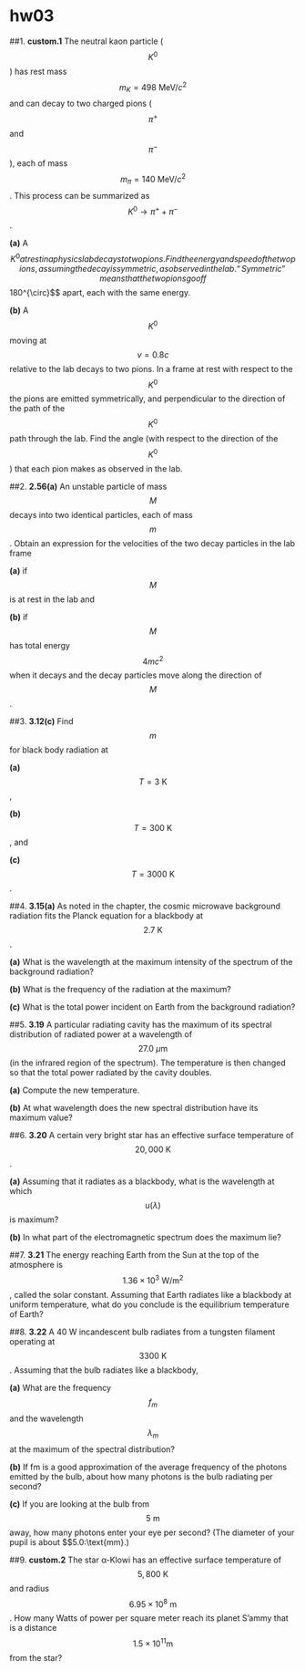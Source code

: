 # hw03

##1.
**custom.1**
The neutral kaon particle ($$K^0$$) has rest mass $$m_K=498\:\text{MeV}/c^2$$ and can decay to two charged pions ($$\pi^+$$ and $$\pi^-$$), each of mass $$m_{\pi}=140\:\text{MeV}/c^2$$.  This process can be summarized as $$K^0\to\pi^++\pi^-$$.

**(a)** A $$K^0 at rest in a physics lab decays to two pions.  Find the energy and speed of the two pions, assuming the decay is symmetric, as observed in the lab. “Symmetric” means that the two pions go off $$180^{\circ}$$ apart, each with the same energy.

**(b)** A $$K^0$$ moving at $$v=0.8c$$ relative to the lab decays to two pions.  In a frame at rest with respect to the $$K^0$$ the pions are emitted symmetrically, and perpendicular to the direction of the path of the $$K^0$$ path through the lab.  Find the angle (with respect to the direction of the $$K^0$$) that each pion makes as observed in the lab.


##2.
**2.56(a)**
An unstable particle of mass $$M$$ decays into two identical particles, each of mass $$m$$. Obtain an expression for the velocities of the two decay particles in the lab frame 

**(a)** if $$M$$ is at rest in the lab and 

**(b)** if $$M$$ has total energy $$4mc^2$$ when it decays and the decay particles move along the direction of $$M$$.


##3.
**3.12(c)**
Find $$m$$ for black body radiation at

**(a)** $$T=3\:\text{K}$$,

**(b)** $$T=300\:\text{K}$$, and

**(c)** $$T=3000\:\text{K}$$.


##4.
**3.15(a)**
As noted in the chapter, the cosmic microwave background radiation fits the Planck equation for a blackbody at $$2.7\:\text{K}$$. 

**(a)** What is the wavelength at the maximum intensity of the spectrum of the background radiation? 

**(b)** What is the frequency of the radiation at the maximum? 

**(c)** What is the total power incident on Earth from the background radiation?

##5.
**3.19**
A particular radiating cavity has the maximum of its spectral distribution of radiated power at a wavelength of $$27.0\:\mu\text{m}$$ (in the infrared region of the spectrum).  The temperature is then changed so that the total power radiated by the cavity doubles. 

**(a)** Compute the new temperature. 

**(b)** At what wavelength does the new spectral distribution have its maximum value?


##6.
**3.20**
A certain very bright star has an effective surface temperature of $$20,000\:\text{K}$$. 

**(a)** Assuming that it radiates as a blackbody, what is the wavelength at which $$u(\lambda)$$ is maximum? 

**(b)** In what part of the electromagnetic spectrum does the maximum lie?


##7.
**3.21**
The energy reaching Earth from the Sun at the top of the atmosphere is $$1.36\times10^3\:\text{W}/\text{m}^2$$, called the solar constant.  Assuming that Earth radiates like a blackbody at uniform temperature, what do you conclude is the equilibrium temperature of Earth?


##8.
**3.22**
Α 40 W incandescent bulb radiates from a tungsten filament operating at $$3300\:\text{K}$$. Assuming that the bulb radiates like a blackbody, 

**(a)** What are the frequency $$f_m$$ and the wavelength $$\lambda_m$$ at the maximum of the spectral distribution? 

**(b)** If fm is a good approximation of the average frequency of the photons emitted by the bulb, about how many photons is the bulb radiating per second? 

**(c)** If you are looking at the bulb from $$5\:\text{m}$$ away, how many photons enter your eye per second? (The diameter of your pupil is about $$5.0\:\text{mm}.)


##9.
**custom.2**
The star α-Klowi has an effective surface temperature of $$5,800\:\text{K}$$ and radius $$6.95\times10^8\:\text{m}$$. How many Watts of power per square meter reach its planet S’ammy that is a distance $$1.5\times10^{11}\text{m}$$ from the star?
